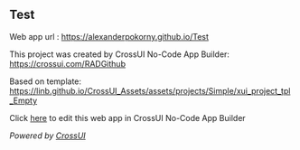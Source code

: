 ## Test
Web app url : https://alexanderpokorny.github.io/Test

This project was created by CrossUI No-Code App Builder: https://crossui.com/RADGithub

Based on template: https://linb.github.io/CrossUI_Assets/assets/projects/Simple/xui_project_tpl_Empty

Click [here](https://crossui.com/RADGithub/#!from=github&owner=alexanderpokorny&repo=Test) to edit this web app in CrossUI No-Code App Builder

<i>Powered by [CrossUI](https://crossui.com)</i>
